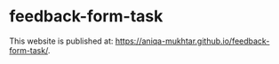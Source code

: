 # feedback-form-task
This website is published at: https://aniqa-mukhtar.github.io/feedback-form-task/.
